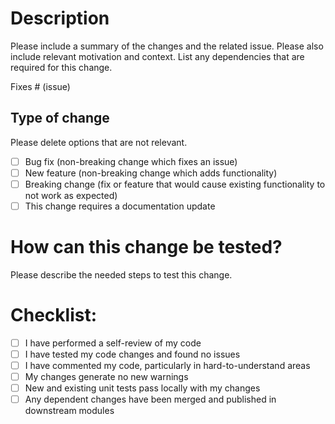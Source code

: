 # Description

Please include a summary of the changes and the related issue. Please also include relevant motivation and context. List any dependencies that are required for this change.

Fixes # (issue)

## Type of change

Please delete options that are not relevant.

- [ ] Bug fix (non-breaking change which fixes an issue)
- [ ] New feature (non-breaking change which adds functionality)
- [ ] Breaking change (fix or feature that would cause existing functionality to not work as expected)
- [ ] This change requires a documentation update

# How can this change be tested?

Please describe the needed steps to test this change.

# Checklist:

- [ ] I have performed a self-review of my code
- [ ] I have tested my code changes and found no issues
- [ ] I have commented my code, particularly in hard-to-understand areas
- [ ] My changes generate no new warnings
- [ ] New and existing unit tests pass locally with my changes
- [ ] Any dependent changes have been merged and published in downstream modules
